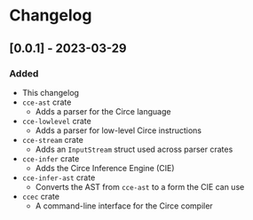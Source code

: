 # Changelog

## [0.0.1] - 2023-03-29

### Added

- This changelog
- `cce-ast` crate
  - Adds a parser for the Circe language
- `cce-lowlevel` crate
  - Adds a parser for low-level Circe instructions
- `cce-stream` crate
  - Adds an `InputStream` struct used across parser crates
- `cce-infer` crate
  - Adds the Circe Inference Engine (CIE)
- `cce-infer-ast` crate
  - Converts the AST from `cce-ast` to a form the CIE can use
- `ccec` crate
  - A command-line interface for the Circe compiler